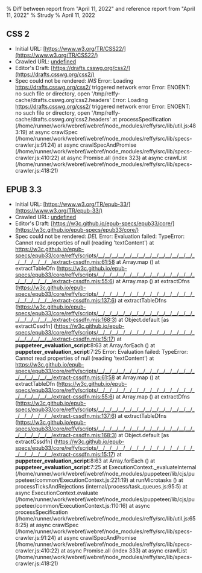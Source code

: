 % Diff between report from "April 11, 2022" and reference report from "April 11, 2022"
% Strudy
% April 11, 2022

## CSS 2

- Initial URL: [https://www.w3.org/TR/CSS22/](https://www.w3.org/TR/CSS22/)
- Crawled URL: [undefined](undefined)
- Editor's Draft: [https://drafts.csswg.org/css2/](https://drafts.csswg.org/css2/)
- Spec could not be rendered: *INS* Error: Loading https://drafts.csswg.org/css2/ triggered network error Error: ENOENT: no such file or directory, open '/tmp/reffy-cache/drafts.csswg.org!css2.headers' Error: Loading https://drafts.csswg.org/css2/ triggered network error Error: ENOENT: no such file or directory, open '/tmp/reffy-cache/drafts.csswg.org!css2.headers'
    at processSpecification (/home/runner/work/webref/webref/node_modules/reffy/src/lib/util.js:483:19)
    at async crawlSpec (/home/runner/work/webref/webref/node_modules/reffy/src/lib/specs-crawler.js:91:24)
    at async crawlSpecAndPromise (/home/runner/work/webref/webref/node_modules/reffy/src/lib/specs-crawler.js:410:22)
    at async Promise.all (index 323)
    at async crawlList (/home/runner/work/webref/webref/node_modules/reffy/src/lib/specs-crawler.js:418:21)


## EPUB 3.3

- Initial URL: [https://www.w3.org/TR/epub-33/](https://www.w3.org/TR/epub-33/)
- Crawled URL: [undefined](undefined)
- Editor's Draft: [https://w3c.github.io/epub-specs/epub33/core/](https://w3c.github.io/epub-specs/epub33/core/)
- Spec could not be rendered: *DEL* Error: Evaluation failed: TypeError: Cannot read properties of null (reading 'textContent')
    at https://w3c.github.io/epub-specs/epub33/core/reffy/scripts/__/__/__/__/__/__/__/__/__/__/__/__/__/__/__/__/__/__/__/__/extract-cssdfn.mjs:61:58
    at Array.map (<anonymous>)
    at extractTableDfn (https://w3c.github.io/epub-specs/epub33/core/reffy/scripts/__/__/__/__/__/__/__/__/__/__/__/__/__/__/__/__/__/__/__/__/extract-cssdfn.mjs:55:6)
    at Array.map (<anonymous>)
    at extractDfns (https://w3c.github.io/epub-specs/epub33/core/reffy/scripts/__/__/__/__/__/__/__/__/__/__/__/__/__/__/__/__/__/__/__/__/extract-cssdfn.mjs:137:6)
    at extractTableDfns (https://w3c.github.io/epub-specs/epub33/core/reffy/scripts/__/__/__/__/__/__/__/__/__/__/__/__/__/__/__/__/__/__/__/__/extract-cssdfn.mjs:168:3)
    at Object.default [as extractCssdfn] (https://w3c.github.io/epub-specs/epub33/core/reffy/scripts/__/__/__/__/__/__/__/__/__/__/__/__/__/__/__/__/__/__/__/__/extract-cssdfn.mjs:15:17)
    at __puppeteer_evaluation_script__:8:63
    at Array.forEach (<anonymous>)
    at __puppeteer_evaluation_script__:7:25 Error: Evaluation failed: TypeError: Cannot read properties of null (reading 'textContent')
    at https://w3c.github.io/epub-specs/epub33/core/reffy/scripts/__/__/__/__/__/__/__/__/__/__/__/__/__/__/__/__/__/__/__/__/extract-cssdfn.mjs:61:58
    at Array.map (<anonymous>)
    at extractTableDfn (https://w3c.github.io/epub-specs/epub33/core/reffy/scripts/__/__/__/__/__/__/__/__/__/__/__/__/__/__/__/__/__/__/__/__/extract-cssdfn.mjs:55:6)
    at Array.map (<anonymous>)
    at extractDfns (https://w3c.github.io/epub-specs/epub33/core/reffy/scripts/__/__/__/__/__/__/__/__/__/__/__/__/__/__/__/__/__/__/__/__/extract-cssdfn.mjs:137:6)
    at extractTableDfns (https://w3c.github.io/epub-specs/epub33/core/reffy/scripts/__/__/__/__/__/__/__/__/__/__/__/__/__/__/__/__/__/__/__/__/extract-cssdfn.mjs:168:3)
    at Object.default [as extractCssdfn] (https://w3c.github.io/epub-specs/epub33/core/reffy/scripts/__/__/__/__/__/__/__/__/__/__/__/__/__/__/__/__/__/__/__/__/extract-cssdfn.mjs:15:17)
    at __puppeteer_evaluation_script__:8:63
    at Array.forEach (<anonymous>)
    at __puppeteer_evaluation_script__:7:25
    at ExecutionContext._evaluateInternal (/home/runner/work/webref/webref/node_modules/puppeteer/lib/cjs/puppeteer/common/ExecutionContext.js:221:19)
    at runMicrotasks (<anonymous>)
    at processTicksAndRejections (internal/process/task_queues.js:95:5)
    at async ExecutionContext.evaluate (/home/runner/work/webref/webref/node_modules/puppeteer/lib/cjs/puppeteer/common/ExecutionContext.js:110:16)
    at async processSpecification (/home/runner/work/webref/webref/node_modules/reffy/src/lib/util.js:658:25)
    at async crawlSpec (/home/runner/work/webref/webref/node_modules/reffy/src/lib/specs-crawler.js:91:24)
    at async crawlSpecAndPromise (/home/runner/work/webref/webref/node_modules/reffy/src/lib/specs-crawler.js:410:22)
    at async Promise.all (index 333)
    at async crawlList (/home/runner/work/webref/webref/node_modules/reffy/src/lib/specs-crawler.js:418:21)




